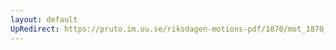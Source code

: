 ```yaml
---
layout: default
UpRedirect: https://pruto.im.uu.se/riksdagen-motions-pdf/1870/mot_1870__ak__34.pdf
---
```

